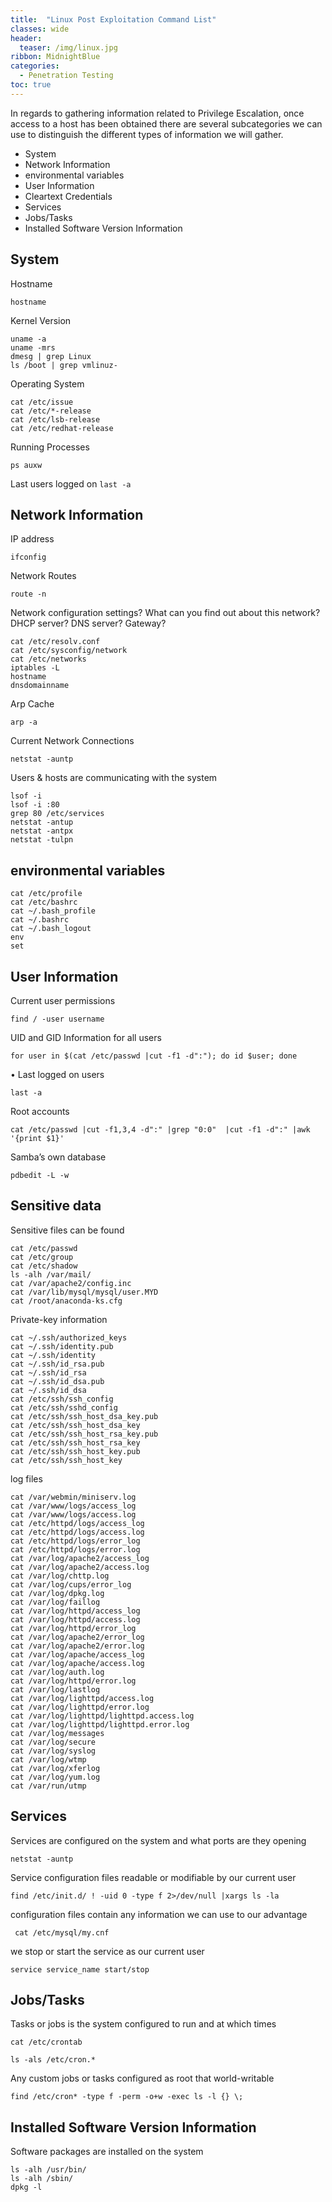 ```yaml
---
title:  "Linux Post Exploitation Command List"
classes: wide
header:
  teaser: /img/linux.jpg
ribbon: MidnightBlue
categories:
  - Penetration Testing 
toc: true
---
```


In regards to gathering information related to Privilege Escalation,
once access to a host has been obtained there are several subcategories we can use to distinguish the different types of
information we will gather. 



* System 
* Network Information
* environmental variables
* User Information
* Cleartext Credentials
* Services
* Jobs/Tasks
* Installed Software Version Information


## System 

Hostname

`hostname`

 Kernel Version

```
uname -a
uname -mrs
dmesg | grep Linux
ls /boot | grep vmlinuz-
```

Operating System

```
cat /etc/issue
cat /etc/*-release
cat /etc/lsb-release
cat /etc/redhat-release
```

Running Processes

`ps auxw`

Last users logged on
`last -a	`

## Network Information

IP address

`ifconfig`

Network Routes

`route -n`

Network configuration settings? What can you find out about this network? DHCP server? DNS server? Gateway?

```
cat /etc/resolv.conf
cat /etc/sysconfig/network
cat /etc/networks
iptables -L
hostname
dnsdomainname
```

Arp Cache

`arp -a`

Current Network Connections

`netstat -auntp`

Users & hosts are communicating with the system

```
lsof -i
lsof -i :80
grep 80 /etc/services
netstat -antup
netstat -antpx
netstat -tulpn
```
## environmental variables
```
cat /etc/profile
cat /etc/bashrc
cat ~/.bash_profile
cat ~/.bashrc
cat ~/.bash_logout
env
set
```
## User Information

Current user permissions

`find / -user username`

UID and GID Information for all users

`for user in $(cat /etc/passwd |cut -f1 -d":"); do id $user; done`

• Last logged on users

 `last -a`

Root accounts

`cat /etc/passwd |cut -f1,3,4 -d":" |grep "0:0"  |cut -f1 -d":" |awk '{print $1}'`

Samba’s own database

`pdbedit -L -w	`

##  Sensitive data 


Sensitive files can be found
 
```
cat /etc/passwd
cat /etc/group
cat /etc/shadow
ls -alh /var/mail/
cat /var/apache2/config.inc
cat /var/lib/mysql/mysql/user.MYD
cat /root/anaconda-ks.cfg

```

Private-key information

```
cat ~/.ssh/authorized_keys
cat ~/.ssh/identity.pub
cat ~/.ssh/identity
cat ~/.ssh/id_rsa.pub
cat ~/.ssh/id_rsa
cat ~/.ssh/id_dsa.pub
cat ~/.ssh/id_dsa
cat /etc/ssh/ssh_config
cat /etc/ssh/sshd_config
cat /etc/ssh/ssh_host_dsa_key.pub
cat /etc/ssh/ssh_host_dsa_key
cat /etc/ssh/ssh_host_rsa_key.pub
cat /etc/ssh/ssh_host_rsa_key
cat /etc/ssh/ssh_host_key.pub
cat /etc/ssh/ssh_host_key
```

log files
```
cat /var/webmin/miniserv.log
cat /var/www/logs/access_log
cat /var/www/logs/access.log
cat /etc/httpd/logs/access_log
cat /etc/httpd/logs/access.log
cat /etc/httpd/logs/error_log
cat /etc/httpd/logs/error.log
cat /var/log/apache2/access_log
cat /var/log/apache2/access.log
cat /var/log/chttp.log
cat /var/log/cups/error_log
cat /var/log/dpkg.log
cat /var/log/faillog
cat /var/log/httpd/access_log
cat /var/log/httpd/access.log
cat /var/log/httpd/error_log
cat /var/log/apache2/error_log
cat /var/log/apache2/error.log
cat /var/log/apache/access_log
cat /var/log/apache/access.log
cat /var/log/auth.log
cat /var/log/httpd/error.log
cat /var/log/lastlog
cat /var/log/lighttpd/access.log
cat /var/log/lighttpd/error.log
cat /var/log/lighttpd/lighttpd.access.log
cat /var/log/lighttpd/lighttpd.error.log
cat /var/log/messages
cat /var/log/secure
cat /var/log/syslog
cat /var/log/wtmp
cat /var/log/xferlog
cat /var/log/yum.log
cat /var/run/utmp

```
 
 ## Services
 
 Services are configured on the system and what ports are they opening
  
  `netstat -auntp`
  
 Service configuration files readable or modifiable by our current user
  
  `find /etc/init.d/ ! -uid 0 -type f 2>/dev/null |xargs ls -la`
  
 configuration files contain any information we can use to our advantage
  
  ` cat /etc/mysql/my.cnf`
  
  we stop or start the service as our current user
  
  `service service_name start/stop`
  
  ## Jobs/Tasks
  
 Tasks or jobs is the system configured to run and at which times

`cat /etc/crontab`

`ls -als /etc/cron.*`

Any custom jobs or tasks configured as root that world-writable

`find /etc/cron* -type f -perm -o+w -exec ls -l {} \;`

## Installed Software Version Information

Software packages are installed on the system

```
ls -alh /usr/bin/
ls -alh /sbin/
dpkg -l

```
